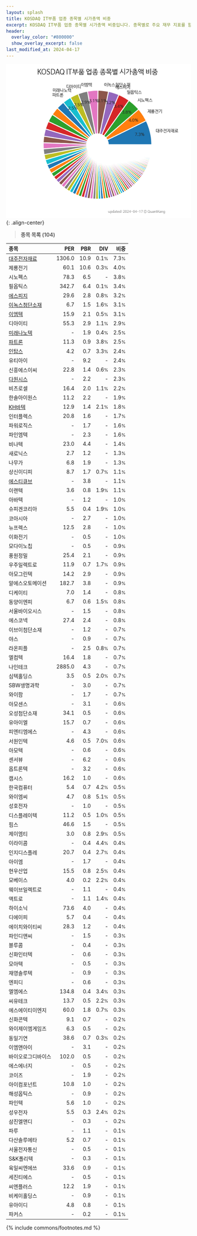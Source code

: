 ```yaml
---
layout: splash
title: KOSDAQ IT부품 업종 종목별 시가총액 비중
excerpt: KOSDAQ IT부품 업종 종목별 시가총액 비중입니다. 종목별로 주요 재무 지표를 함께 표시합니다.
header:
  overlay_color: "#800000"
  show_overlay_excerpt: false
last_modified_at: 2024-04-17
---
```



![KOSDAQ IT부품 업종 종목별 시가총액 비중](/stats/sector/images/kosdaq_업종_IT부품_종목.png){: .align-center}


> **종목 목록 (104)**<a id="list"></a>

| **종목** | **PER** | **PBR** | **DIV** | **비중** |
| :------- | ------: | ------: | ------: | -------: |
| [대주전자재료](/078600/) | 1306.0 | 10.9 | 0.1<small>%</small> | 7.3<small>%</small> |
| 제룡전기 | 60.1 | 10.6 | 0.3<small>%</small> | 4.0<small>%</small> |
| 시노펙스 | 78.3 | 6.5 | - | 3.8<small>%</small> |
| 필옵틱스 | 342.7 | 6.4 | 0.1<small>%</small> | 3.4<small>%</small> |
| [에스피지](/058610/) | 29.6 | 2.8 | 0.8<small>%</small> | 3.2<small>%</small> |
| [이녹스첨단소재](/272290/) | 6.7 | 1.5 | 1.6<small>%</small> | 3.1<small>%</small> |
| [이엠텍](/091120/) | 15.9 | 2.1 | 0.5<small>%</small> | 3.1<small>%</small> |
| 디아이티 | 55.3 | 2.9 | 1.1<small>%</small> | 2.9<small>%</small> |
| [미래나노텍](/095500/) | - | 1.9 | 0.4<small>%</small> | 2.5<small>%</small> |
| [파트론](/091700/) | 11.3 | 0.9 | 3.8<small>%</small> | 2.5<small>%</small> |
| [인탑스](/049070/) | 4.2 | 0.7 | 3.3<small>%</small> | 2.4<small>%</small> |
| 유티아이 | - | 9.2 | - | 2.4<small>%</small> |
| 신흥에스이씨 | 22.8 | 1.4 | 0.6<small>%</small> | 2.3<small>%</small> |
| [다원시스](/068240/) | - | 2.2 | - | 2.3<small>%</small> |
| 비츠로셀 | 16.4 | 2.0 | 1.1<small>%</small> | 2.2<small>%</small> |
| 한솔아이원스 | 11.2 | 2.2 | - | 1.9<small>%</small> |
| [KH바텍](/060720/) | 12.9 | 1.4 | 2.1<small>%</small> | 1.8<small>%</small> |
| 인터플렉스 | 20.8 | 1.6 | - | 1.7<small>%</small> |
| 파워로직스 | - | 1.7 | - | 1.6<small>%</small> |
| 파인엠텍 | - | 2.3 | - | 1.6<small>%</small> |
| 비나텍 | 23.0 | 4.4 | - | 1.4<small>%</small> |
| 새로닉스 | 2.7 | 1.2 | - | 1.3<small>%</small> |
| 나무가 | 6.8 | 1.9 | - | 1.3<small>%</small> |
| 상신이디피 | 8.7 | 1.7 | 0.7<small>%</small> | 1.1<small>%</small> |
| [에스티큐브](/052020/) | - | 3.8 | - | 1.1<small>%</small> |
| 이랜텍 | 3.6 | 0.8 | 1.9<small>%</small> | 1.1<small>%</small> |
| 아바텍 | - | 1.2 | - | 1.0<small>%</small> |
| 슈피겐코리아 | 5.5 | 0.4 | 1.9<small>%</small> | 1.0<small>%</small> |
| 코아시아 | - | 2.7 | - | 1.0<small>%</small> |
| 뉴프렉스 | 12.5 | 2.8 | - | 1.0<small>%</small> |
| 이화전기 | - | 0.5 | - | 1.0<small>%</small> |
| 모다이노칩 | - | 0.5 | - | 0.9<small>%</small> |
| 풍원정밀 | 25.4 | 2.1 | - | 0.9<small>%</small> |
| 우주일렉트로 | 11.9 | 0.7 | 1.7<small>%</small> | 0.9<small>%</small> |
| 아모그린텍 | 14.2 | 2.9 | - | 0.9<small>%</small> |
| 알에스오토메이션 | 182.7 | 3.8 | - | 0.9<small>%</small> |
| 디케이티 | 7.0 | 1.4 | - | 0.8<small>%</small> |
| 동양이엔피 | 6.7 | 0.6 | 1.5<small>%</small> | 0.8<small>%</small> |
| 서울바이오시스 | - | 1.5 | - | 0.8<small>%</small> |
| 에스코넥 | 27.4 | 2.4 | - | 0.8<small>%</small> |
| 이브이첨단소재 | - | 1.2 | - | 0.7<small>%</small> |
| 야스 | - | 0.9 | - | 0.7<small>%</small> |
| 라온피플 | - | 2.5 | 0.8<small>%</small> | 0.7<small>%</small> |
| 엘컴텍 | 16.4 | 1.8 | - | 0.7<small>%</small> |
| 나인테크 | 2885.0 | 4.3 | - | 0.7<small>%</small> |
| 심텍홀딩스 | 3.5 | 0.5 | 2.0<small>%</small> | 0.7<small>%</small> |
| SBW생명과학 | - | 3.0 | - | 0.7<small>%</small> |
| 와이팜 | - | 1.7 | - | 0.7<small>%</small> |
| 아모센스 | - | 3.1 | - | 0.6<small>%</small> |
| 오성첨단소재 | 34.1 | 0.5 | - | 0.6<small>%</small> |
| 유아이엘 | 15.7 | 0.7 | - | 0.6<small>%</small> |
| 피엔티엠에스 | - | 4.3 | - | 0.6<small>%</small> |
| 서원인텍 | 4.6 | 0.5 | 7.0<small>%</small> | 0.6<small>%</small> |
| 아모텍 | - | 0.6 | - | 0.6<small>%</small> |
| 센서뷰 | - | 6.2 | - | 0.6<small>%</small> |
| 옵트론텍 | - | 3.2 | - | 0.6<small>%</small> |
| 캠시스 | 16.2 | 1.0 | - | 0.6<small>%</small> |
| 한국컴퓨터 | 5.4 | 0.7 | 4.2<small>%</small> | 0.5<small>%</small> |
| 와이엠씨 | 4.7 | 0.8 | 5.1<small>%</small> | 0.5<small>%</small> |
| 성호전자 | - | 1.0 | - | 0.5<small>%</small> |
| 디스플레이텍 | 11.2 | 0.5 | 1.0<small>%</small> | 0.5<small>%</small> |
| 핌스 | 46.6 | 1.5 | - | 0.5<small>%</small> |
| 제이엠티 | 3.0 | 0.8 | 2.9<small>%</small> | 0.5<small>%</small> |
| 이라이콤 | - | 0.4 | 4.4<small>%</small> | 0.4<small>%</small> |
| 인지디스플레 | 20.7 | 0.4 | 2.7<small>%</small> | 0.4<small>%</small> |
| 아이엠 | - | 1.7 | - | 0.4<small>%</small> |
| 현우산업 | 15.5 | 0.8 | 2.5<small>%</small> | 0.4<small>%</small> |
| 모베이스 | 4.0 | 0.2 | 2.2<small>%</small> | 0.4<small>%</small> |
| 웨이브일렉트로 | - | 1.1 | - | 0.4<small>%</small> |
| 액트로 | - | 1.1 | 1.4<small>%</small> | 0.4<small>%</small> |
| 하이소닉 | 73.6 | 4.0 | - | 0.4<small>%</small> |
| 디에이피 | 5.7 | 0.4 | - | 0.4<small>%</small> |
| 에이치와이티씨 | 28.3 | 1.2 | - | 0.4<small>%</small> |
| 파인디앤씨 | - | 1.5 | - | 0.3<small>%</small> |
| 블루콤 | - | 0.4 | - | 0.3<small>%</small> |
| 신화인터텍 | - | 0.6 | - | 0.3<small>%</small> |
| 모아텍 | - | 0.5 | - | 0.3<small>%</small> |
| 재영솔루텍 | - | 0.9 | - | 0.3<small>%</small> |
| 엔피디 | - | 0.6 | - | 0.3<small>%</small> |
| 엘엠에스 | 134.8 | 0.4 | 3.4<small>%</small> | 0.3<small>%</small> |
| 씨유테크 | 13.7 | 0.5 | 2.2<small>%</small> | 0.3<small>%</small> |
| 에스에이티이엔지 | 60.0 | 1.8 | 0.7<small>%</small> | 0.3<small>%</small> |
| 신화콘텍 | 9.1 | 0.7 | - | 0.2<small>%</small> |
| 와이제이엠게임즈 | 6.3 | 0.5 | - | 0.2<small>%</small> |
| 동일기연 | 38.6 | 0.7 | 0.3<small>%</small> | 0.2<small>%</small> |
| 이엠앤아이 | - | 3.1 | - | 0.2<small>%</small> |
| 바이오로그디바이스 | 102.0 | 0.5 | - | 0.2<small>%</small> |
| 에스에너지 | - | 0.5 | - | 0.2<small>%</small> |
| 코이즈 | - | 1.9 | - | 0.2<small>%</small> |
| 아이컴포넌트 | 10.8 | 1.0 | - | 0.2<small>%</small> |
| 해성옵틱스 | - | 0.9 | - | 0.2<small>%</small> |
| 파인텍 | 5.6 | 1.0 | - | 0.2<small>%</small> |
| 성우전자 | 5.5 | 0.3 | 2.4<small>%</small> | 0.2<small>%</small> |
| 삼진엘앤디 | - | 0.3 | - | 0.2<small>%</small> |
| 파루 | - | 1.1 | - | 0.1<small>%</small> |
| 다산솔루에타 | 5.2 | 0.7 | - | 0.1<small>%</small> |
| 서울전자통신 | - | 0.5 | - | 0.1<small>%</small> |
| S&K폴리텍 | - | 0.3 | - | 0.1<small>%</small> |
| 육일씨엔에쓰 | 33.6 | 0.9 | - | 0.1<small>%</small> |
| 세진티에스 | - | 0.5 | - | 0.1<small>%</small> |
| 씨엔플러스 | 12.2 | 1.9 | - | 0.1<small>%</small> |
| 비케이홀딩스 | - | 0.9 | - | 0.1<small>%</small> |
| 유아이디 | 4.8 | 0.8 | - | 0.1<small>%</small> |
| 파커스 | - | 0.2 | - | 0.1<small>%</small> |

{% include commons/footnotes.md %}